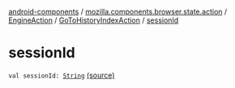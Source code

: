 [android-components](../../../index.md) / [mozilla.components.browser.state.action](../../index.md) / [EngineAction](../index.md) / [GoToHistoryIndexAction](index.md) / [sessionId](./session-id.md)

# sessionId

`val sessionId: `[`String`](https://kotlinlang.org/api/latest/jvm/stdlib/kotlin/-string/index.html) [(source)](https://github.com/mozilla-mobile/android-components/blob/master/components/browser/state/src/main/java/mozilla/components/browser/state/action/BrowserAction.kt#L509)